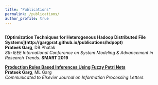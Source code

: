 ```yaml
---
title: "Publications"
permalink: /publications/
author_profile: true
---
```


<br>
<b>[Optimization Techniques for Heterogenous Hadoop Distributed File Systems](http://gargprat.github.io/publications/hdpopt)</b> <br>
<b>Prateek Garg</b>, DB Phatak <br>
<i>8th IEEE International Conference on System Modeling & Advancement in Research Trends</i>. <b>SMART 2019</b>

<b>[Production Rules Based Inferences Using Fuzzy Petri Nets](http://gargprat.github.io/publications/fuzzypetri)</b> <br>
<b>Prateek Garg</b>, ML Garg <br>
<i>Communicated to Elsevier Journal on Information Processing Letters</i>

